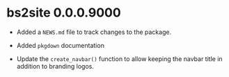 # bs2site 0.0.0.9000

- Added a `NEWS.md` file to track changes to the package.
- Added `pkgdown` documentation

- Update the `create_navbar()` function to allow keeping the navbar title in addition to branding logos.




